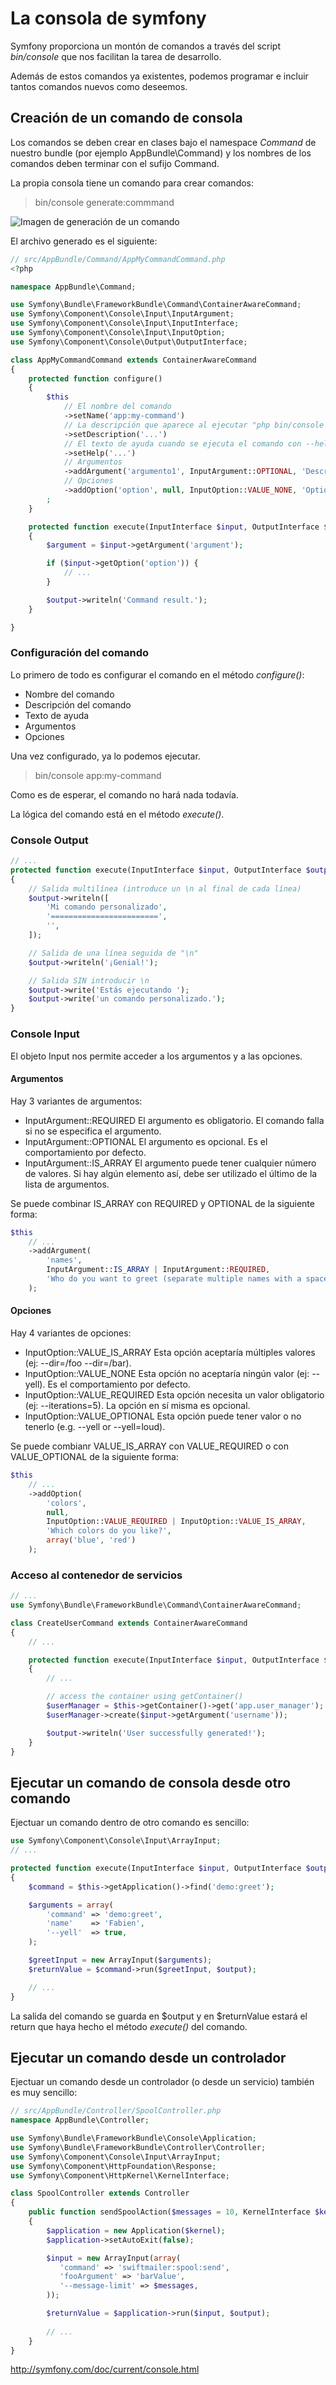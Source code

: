# La consola de symfony

Symfony proporciona un montón de comandos a través del script *bin/console* que 
nos facilitan la tarea de desarrollo.

Además de estos comandos ya existentes, podemos programar e incluir tantos 
comandos nuevos como deseemos.


## Creación de un comando de consola

Los comandos se deben crear en clases bajo el namespace *Command* de nuestro
bundle (por ejemplo AppBundle\Command) y los nombres de los comandos deben terminar
con el sufijo Command.

La propia consola tiene un comando para crear comandos:

> bin/console generate:commmand

![Imagen de generación de un comando](img/generate-command.png "Imagen de generación de un comando")

El archivo generado es el siguiente:

```php
// src/AppBundle/Command/AppMyCommandCommand.php
<?php

namespace AppBundle\Command;

use Symfony\Bundle\FrameworkBundle\Command\ContainerAwareCommand;
use Symfony\Component\Console\Input\InputArgument;
use Symfony\Component\Console\Input\InputInterface;
use Symfony\Component\Console\Input\InputOption;
use Symfony\Component\Console\Output\OutputInterface;

class AppMyCommandCommand extends ContainerAwareCommand
{
    protected function configure()
    {
        $this
            // El nombre del comando 
            ->setName('app:my-command')
            // La descripción que aparece al ejecutar "php bin/console list"
            ->setDescription('...')
            // El texto de ayuda cuando se ejecuta el comando con --help
            ->setHelp('...')
            // Argumentos
            ->addArgument('argumento1', InputArgument::OPTIONAL, 'Descripción del argumento 1')
            // Opciones
            ->addOption('option', null, InputOption::VALUE_NONE, 'Option description')
        ;
    }

    protected function execute(InputInterface $input, OutputInterface $output)
    {
        $argument = $input->getArgument('argument');

        if ($input->getOption('option')) {
            // ...
        }

        $output->writeln('Command result.');
    }

}
```

### Configuración del comando

Lo primero de todo es configurar el comando en el método *configure()*:

- Nombre del comando
- Descripción del comando
- Texto de ayuda 
- Argumentos
- Opciones


Una vez configurado, ya lo podemos ejecutar.

> bin/console app:my-command

Como es de esperar, el comando no hará nada todavía.

La lógica del comando está en el método *execute()*.

### Console Output

```php
// ...
protected function execute(InputInterface $input, OutputInterface $output)
{
    // Salida multilínea (introduce un \n al final de cada línea)
    $output->writeln([
        'Mi comando personalizado',
        '========================',
        '',
    ]);

    // Salida de una línea seguida de "\n"
    $output->writeln('¡Genial!');

    // Salida SIN introducir \n
    $output->write('Estás ejecutando ');
    $output->write('un comando personalizado.');
}
```



### Console Input

El objeto Input nos permite acceder a los argumentos y a las opciones.

#### Argumentos

Hay 3 variantes de argumentos:

- InputArgument::REQUIRED
El argumento es obligatorio. El comando falla si no se especifica el argumento.
- InputArgument::OPTIONAL
El argumento es opcional. Es el comportamiento por defecto.
- InputArgument::IS_ARRAY
El argumento puede tener cualquier número de valores. Si hay algún elemento así, debe 
ser utilizado el último de la lista de argumentos.

Se puede combinar IS_ARRAY con REQUIRED y OPTIONAL de la siguiente forma:

```php
$this
    // ...
    ->addArgument(
        'names',
        InputArgument::IS_ARRAY | InputArgument::REQUIRED,
        'Who do you want to greet (separate multiple names with a space)?'
    );
```


#### Opciones


Hay 4 variantes de opciones:

- InputOption::VALUE_IS_ARRAY
Esta opción aceptaría múltiples valores (ej: --dir=/foo --dir=/bar).
- InputOption::VALUE_NONE
Esta opción no aceptaría ningún valor (ej: --yell). Es el comportamiento por defecto.
- InputOption::VALUE_REQUIRED
Esta opción necesita un valor obligatorio (ej: --iterations=5). La opción en sí misma es opcional.
- InputOption::VALUE_OPTIONAL
Esta opción puede tener valor o no tenerlo (e.g. --yell or --yell=loud).

Se puede combianr VALUE_IS_ARRAY con VALUE_REQUIRED o con VALUE_OPTIONAL de la siguiente forma:

```php
$this
    // ...
    ->addOption(
        'colors',
        null,
        InputOption::VALUE_REQUIRED | InputOption::VALUE_IS_ARRAY,
        'Which colors do you like?',
        array('blue', 'red')
    );
```

### Acceso al contenedor de servicios


```php
// ...
use Symfony\Bundle\FrameworkBundle\Command\ContainerAwareCommand;

class CreateUserCommand extends ContainerAwareCommand
{
    // ...

    protected function execute(InputInterface $input, OutputInterface $output)
    {
        // ...

        // access the container using getContainer()
        $userManager = $this->getContainer()->get('app.user_manager');
        $userManager->create($input->getArgument('username'));

        $output->writeln('User successfully generated!');
    }
}
```


## Ejecutar un comando de consola desde otro comando

Ejectuar un comando dentro de otro comando es sencillo:

```php
use Symfony\Component\Console\Input\ArrayInput;
// ...

protected function execute(InputInterface $input, OutputInterface $output)
{
    $command = $this->getApplication()->find('demo:greet');

    $arguments = array(
        'command' => 'demo:greet',
        'name'    => 'Fabien',
        '--yell'  => true,
    );

    $greetInput = new ArrayInput($arguments);
    $returnValue = $command->run($greetInput, $output);

    // ...
}
```

La salida del comando se guarda en $output y en $returnValue estará el return que 
haya hecho el método *execute()* del comando.



## Ejecutar un comando desde un controlador

Ejectuar un comando desde un controlador (o desde un servicio) también es muy 
sencillo:

```php
// src/AppBundle/Controller/SpoolController.php
namespace AppBundle\Controller;

use Symfony\Bundle\FrameworkBundle\Console\Application;
use Symfony\Bundle\FrameworkBundle\Controller\Controller;
use Symfony\Component\Console\Input\ArrayInput;
use Symfony\Component\HttpFoundation\Response;
use Symfony\Component\HttpKernel\KernelInterface;

class SpoolController extends Controller
{
    public function sendSpoolAction($messages = 10, KernelInterface $kernel)
    {
        $application = new Application($kernel);
        $application->setAutoExit(false);

        $input = new ArrayInput(array(
           'command' => 'swiftmailer:spool:send',
           'fooArgument' => 'barValue',
           '--message-limit' => $messages,
        ));

        $returnValue = $application->run($input, $output);
        
        // ...
    }
}
```




http://symfony.com/doc/current/console.html